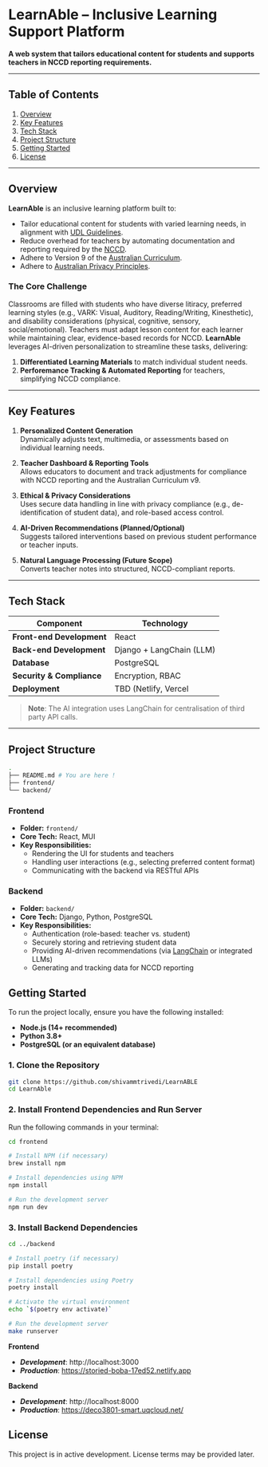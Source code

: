 # LearnAble – Inclusive Learning Support Platform

**A web system that tailors educational content for students and supports teachers in NCCD reporting requirements.**

---

## Table of Contents

1. [Overview](#overview)
2. [Key Features](#key-features)
3. [Tech Stack](#tech-stack)
4. [Project Structure](#project-structure)
5. [Getting Started](#getting-started)
6. [License](#license)

---

## Overview

**LearnAble** is an inclusive learning platform built to:

- Tailor educational content for students with varied learning needs, in alignment with [UDL Guidelines](https://udlguidelines.cast.org/).
- Reduce overhead for teachers by automating documentation and reporting required by the [NCCD](https://www.nccd.edu.au/resources-and-tools/tools/roles/teachers-13).
- Adhere to Version 9 of the [Australian Curriculum](https://v9.australiancurriculum.edu.au/).
- Adhere to [Australian Privacy Principles](https://www.oaic.gov.au/privacy/australian-privacy-principles).

### The Core Challenge

Classrooms are filled with students who have diverse litiracy, preferred learning styles (e.g., VARK: Visual, Auditory, Reading/Writing, Kinesthetic), and disability considerations (physical, cognitive, sensory, social/emotional). Teachers must adapt lesson content for each learner while maintaining clear, evidence-based records for NCCD. **LearnAble** leverages AI-driven personalization to streamline these tasks, delivering:

1. **Differentiated Learning Materials** to match individual student needs.
2. **Perforemance Tracking & Automated Reporting** for teachers, simplifying NCCD compliance.

---

## Key Features

1. **Personalized Content Generation**  
   Dynamically adjusts text, multimedia, or assessments based on individual learning needs.

2. **Teacher Dashboard & Reporting Tools**  
   Allows educators to document and track adjustments for compliance with NCCD reporting and the Australian Curriculum v9.

3. **Ethical & Privacy Considerations**  
   Uses secure data handling in line with privacy compliance (e.g., de-identification of student data), and role-based access control.

4. **AI-Driven Recommendations (Planned/Optional)**  
   Suggests tailored interventions based on previous student performance or teacher inputs.

5. **Natural Language Processing (Future Scope)**  
   Converts teacher notes into structured, NCCD-compliant reports.

---

## Tech Stack

| Component                 | Technology                                               |
| ------------------------- | -------------------------------------------------------- |
| **Front-end Development** | React                                                    |
| **Back-end Development**  | Django + LangChain (LLM)                                 |
| **Database**              | PostgreSQL                                               |
| **Security & Compliance** | Encryption, RBAC                                         |
| **Deployment**            | TBD (Netlify, Vercel | DigitalOcean, Render) |

> **Note**: The AI integration uses LangChain for centralisation of third party API calls.

---

## Project Structure
```bash
.
├── README.md # You are here !
├── frontend/
└── backend/
```

### Frontend

- **Folder:** `frontend/`
- **Core Tech:** React, MUI
- **Key Responsibilities:**
  - Rendering the UI for students and teachers
  - Handling user interactions (e.g., selecting preferred content format)
  - Communicating with the backend via RESTful APIs

### Backend

- **Folder:** `backend/`
- **Core Tech:** Django, Python, PostgreSQL
- **Key Responsibilities:**
  - Authentication (role-based: teacher vs. student)
  - Securely storing and retrieving student data
  - Providing AI-driven recommendations (via [LangChain](https://github.com/hwchase17/langchain) or integrated LLMs)
  - Generating and tracking data for NCCD reporting

## Getting Started

To run the project locally, ensure you have the following installed:

- **Node.js (14+ recommended)**
- **Python 3.8+**
- **PostgreSQL (or an equivalent database)**

### 1. Clone the Repository

```bash
git clone https://github.com/shivammtrivedi/LearnABLE
cd LearnAble
```

### 2. Install Frontend Dependencies and Run Server
Run the following commands in your terminal:

```bash
cd frontend

# Install NPM (if necessary)
brew install npm

# Install dependencies using NPM
npm install

# Run the development server
npm run dev
```

### 3. Install Backend Dependencies
```bash
cd ../backend

# Install poetry (if necessary)
pip install poetry

# Install dependencies using Poetry
poetry install

# Activate the virtual environment
echo `$(poetry env activate)`

# Run the development server
make runserver
```

**Frontend**
- ***Development***: http://localhost:3000
- ***Production***: https://storied-boba-17ed52.netlify.app

**Backend** 
- ***Development***: http://localhost:8000
- ***Production***: https://deco3801-smart.uqcloud.net/


## License
This project is in active development. License terms may be provided later.
